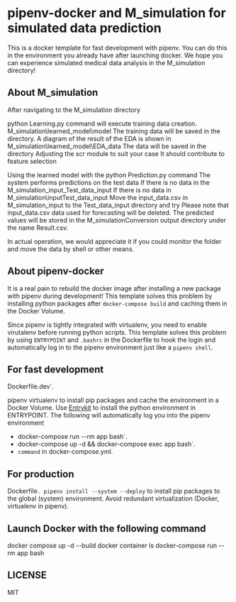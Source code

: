 # pipenv-docker and M_simulation for simulated data prediction

This is a docker template for fast development with pipenv.
You can do this in the environment you already have after launching docker.
We hope you can experience simulated medical data analysis in the M_simulation directory!

## About M_simulation

After navigating to the M_simulation directory

python Learning.py command will execute training data creation.
M_simulation\learned_model\model The training data will be saved in the directory.
A diagram of the result of the EDA is shown in
M_simulation\learned_model\EDA_data The data will be saved in the directory
Adjusting the scr module to suit your case
It should contribute to feature selection

Using the learned model with the python Prediction.py command
The system performs predictions on the test data
If there is no data in the M_simulation_input_Test_data_input
If there is no data in M_simulation\inputTest_data_input
Move the input_data.csv in M_simulation_input to the Test_data_input directory and try
Please note that input_data.csv data used for forecasting will be deleted.
The predicted values will be stored in the M_simulationConversion output directory under the name Result.csv.

In actual operation, we would appreciate it if you could monitor the folder and move the data by shell or other means.

## About pipenv-docker

It is a real pain to rebuild the docker image after installing a new package with pipenv during development!
This template solves this problem by installing python packages after `docker-compose build` and caching them in the Docker Volume.

Since pipenv is tightly integrated with virtualenv, you need to enable virutalenv before running python scripts.
This template solves this problem by using `ENTRYPOINT` and `.bashrc` in the Dockerfile to hook the login and automatically log in to the pipenv environment just like a `pipenv shell`.

## For fast development

Dockerfile.dev`.

pipenv virtualenv to install pip packages and cache the environment in a Docker Volume.
Use [Entrykit](https://github.com/progrium/entrykit) to install the python environment in ENTRYPOINT.
The following will automatically log you into the pipenv environment

- docker-compose run --rm app bash`.
- docker-compose up -d && docker-compose exec app bash`.
- `command` in docker-compose.yml.

## For production

Dockerfile`.
pipenv install --system --deploy` to install pip packages to the global (system) environment.
Avoid redundant virtualization (Docker, virtualenv in pipenv).

## Launch Docker with the following command

docker compose up -d --build
docker container ls
docker-compose run --rm app bash

## LICENSE

MIT 

